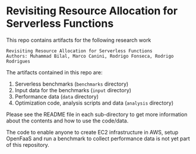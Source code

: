 # Revisiting Resource Allocation for Serverless Functions
This repo contains artifacts for the following research work

    Revisiting Resource Allocation for Serverless Functions
    Authors: Muhammad Bilal, Marco Canini, Rodrigo Fonseca, Rodrigo Rodrigues

The artifacts contained in this repo are:
1. Serverless benchmarks (`benchmarks` directory)
2. Input data for the benchmarks (`input` directory)
3. Performance data (`data` directory)
4. Optimization code, analysis scripts and data (`analysis` directory)

Please see the README file in each sub-directory to get more information about the contents and how to use the code/data.

The code to enable anyone to create EC2 infrastructure in AWS, setup OpenFaaS and run a benchmark to collect performance data is not yet part of this repository. 